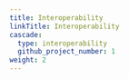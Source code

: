 ```yaml
---
title: Interoperability
linkTitle: Interoperability
cascade:
  type: interoperability
  github_project_number: 1
weight: 2
---
```


